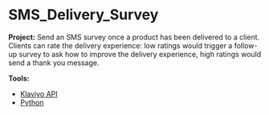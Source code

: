# SMS_Delivery_Survey


**Project:**
Send an SMS survey once a product has been delivered to a client. Clients can rate the delivery experience: low ratings would trigger a follow-up survey to ask how to improve the delivery experience, high ratings would send a thank you message.

**Tools:**
- [Klaviyo API](https://developers.klaviyo.com/en/reference/api-overview)
- [Python](https://www.python.org/)


